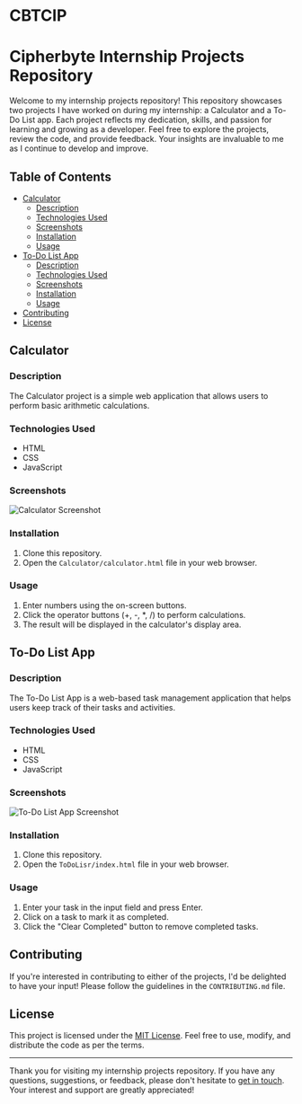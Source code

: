 # CBTCIP

# Cipherbyte Internship Projects Repository

Welcome to my internship projects repository! This repository showcases two projects I have worked on during my internship: a Calculator and a To-Do List app. Each project reflects my dedication, skills, and passion for learning and growing as a developer. Feel free to explore the projects, review the code, and provide feedback. Your insights are invaluable to me as I continue to develop and improve.

## Table of Contents

- [Calculator](#calculator)
  - [Description](#description)
  - [Technologies Used](#technologies-used)
  - [Screenshots](#screenshots)
  - [Installation](#installation)
  - [Usage](#usage)
- [To-Do List App](#to-do-list-app)
  - [Description](#description-1)
  - [Technologies Used](#technologies-used-1)
  - [Screenshots](#screenshots-1)
  - [Installation](#installation-1)
  - [Usage](#usage-1)
- [Contributing](#contributing)
- [License](#license)

## Calculator

### Description

The Calculator project is a simple web application that allows users to perform basic arithmetic calculations.

### Technologies Used

- HTML
- CSS
- JavaScript

### Screenshots

![Calculator Screenshot](calculator_screenshot.png)

### Installation

1. Clone this repository.
2. Open the `Calculator/calculator.html` file in your web browser.

### Usage

1. Enter numbers using the on-screen buttons.
2. Click the operator buttons (+, -, *, /) to perform calculations.
3. The result will be displayed in the calculator's display area.

## To-Do List App

### Description

The To-Do List App is a web-based task management application that helps users keep track of their tasks and activities.

### Technologies Used

- HTML
- CSS
- JavaScript

### Screenshots

![To-Do List App Screenshot](todo_app_screenshot.png)

### Installation

1. Clone this repository.
2. Open the `ToDoLisr/index.html` file in your web browser.

### Usage

1. Enter your task in the input field and press Enter.
2. Click on a task to mark it as completed.
3. Click the "Clear Completed" button to remove completed tasks.

## Contributing

If you're interested in contributing to either of the projects, I'd be delighted to have your input! Please follow the guidelines in the `CONTRIBUTING.md` file.

## License

This project is licensed under the [MIT License](LICENSE). Feel free to use, modify, and distribute the code as per the terms.

---

Thank you for visiting my internship projects repository. If you have any questions, suggestions, or feedback, please don't hesitate to [get in touch](makadiasahil9846@gmail.com). Your interest and support are greatly appreciated!
